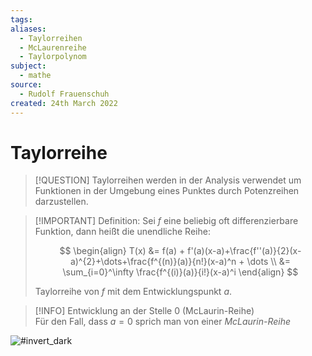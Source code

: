 ```yaml
---
tags: 
aliases:
  - Taylorreihen
  - McLaurenreihe
  - Taylorpolynom
subject:
  - mathe
source:
  - Rudolf Frauenschuh
created: 24th March 2022
---
```


# Taylorreihe

> [!QUESTION] Taylorreihen werden in der Analysis verwendet um Funktionen in der Umgebung eines Punktes durch Potenzreihen darzustellen.

> [!IMPORTANT] Definition: Sei $f$ eine beliebig oft differenzierbare Funktion, dann heißt die unendliche Reihe:
>
> $$
> \begin{align}
> T(x) &= f(a) + f'(a)(x-a)+\frac{f''(a)}{2}(x-a)^{2}+\dots+\frac{f^{(n)}(a)}{n!}(x-a)^n + \dots \\
> &= \sum_{i=0}^\infty \frac{f^{(i)}(a)}{i!}(x-a)^i
> \end{align}
> $$
>
> Taylorreihe von $f$ mit dem Entwicklungspunkt $a$.

> [!INFO] Entwicklung an der Stelle 0 (McLaurin-Reihe)  
> Für den Fall, dass $a=0$ sprich man von einer *McLaurin-Reihe*

![#invert_dark](taylor.png)
